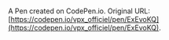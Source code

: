 # 

A Pen created on CodePen.io. Original URL: [https://codepen.io/vpx_officiel/pen/ExEvoKQ](https://codepen.io/vpx_officiel/pen/ExEvoKQ).

